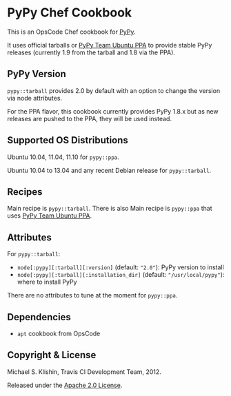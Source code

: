 # PyPy Chef Cookbook

This is an OpsCode Chef cookbook for [PyPy](http://pypy.org).

It uses official tarballs or [PyPy Team Ubuntu PPA](https://launchpad.net/~pypy/+archive/ppa) to provide stable PyPy releases (currently 1.9 from the tarball and 1.8 via the PPA).


## PyPy Version

`pypy::tarball` provides 2.0 by default with an option to change the version via node attributes.

For the PPA flavor, this cookbook currently provides PyPy 1.8.x but as new releases are pushed to the PPA, they will be used instead.


## Supported OS Distributions

Ubuntu 10.04, 11.04, 11.10 for `pypy::ppa`.

Ubuntu 10.04 to 13.04 and any recent Debian release for `pypy::tarball`.


## Recipes

Main recipe is `pypy::tarball`. There is also Main recipe is `pypy::ppa` that uses [PyPy Team Ubuntu PPA](https://launchpad.net/~pypy/+archive/ppa).


## Attributes

For `pypy::tarball`:

 * `node[:pypy][:tarball][:version]` (default: `"2.0"`): PyPy version to install
 * `node[:pypy][:tarball][:installation_dir]` (default: `"/usr/local/pypy"`): where to install PyPy

There are no attributes to tune at the moment for `pypy::ppa`.


## Dependencies

 * `apt` cookbook from OpsCode


## Copyright & License

Michael S. Klishin, Travis CI Development Team, 2012.

Released under the [Apache 2.0 License](http://www.apache.org/licenses/LICENSE-2.0.html).
